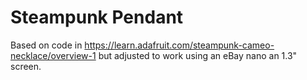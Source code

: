 # Steampunk Pendant

Based on code in https://learn.adafruit.com/steampunk-cameo-necklace/overview-1 but adjusted to work using an eBay nano an 1.3" screen.